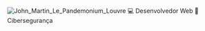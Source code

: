 ![John_Martin_Le_Pandemonium_Louvre](https://github.com/BearSmithRiver/BearSmithRiver/assets/150410689/a16d0d1f-b5e4-462e-bd77-49ce50554ce0)
💻​ Desenvolvedor Web
👾​ Cibersegurança
